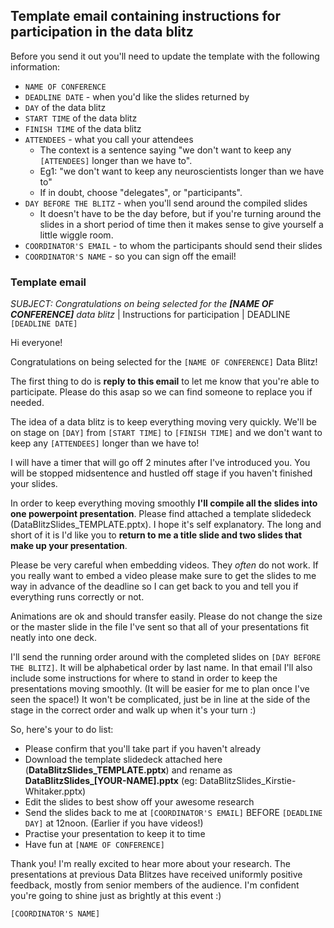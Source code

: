 ## Template email containing instructions for participation in the data blitz

Before you send it out you'll need to update the template with the following information:

* `NAME OF CONFERENCE`
* `DEADLINE DATE` - when you'd like the slides returned by
* `DAY` of the data blitz
* `START TIME` of the data blitz
* `FINISH TIME` of the data blitz
* `ATTENDEES` - what you call your attendees
  * The context is a sentence saying "we don't want to keep any `[ATTENDEES]` longer than we have to".
  * Eg1: "we don't want to keep any neuroscientists longer than we have to"
  * If in doubt, choose "delegates", or "participants".
* `DAY BEFORE THE BLITZ` - when you'll send around the compiled slides
  * It doesn't have to be the day before, but if you're turning around the slides in a short period of time then it makes sense to give yourself a little wiggle room.
* `COORDINATOR'S EMAIL` - to whom the participants should send their slides
* `COORDINATOR'S NAME` - so you can sign off the email!

### Template email

*SUBJECT: Congratulations on being selected for the **[NAME OF CONFERENCE]** data blitz* | Instructions for participation | DEADLINE `[DEADLINE DATE]`

Hi everyone!

Congratulations on being selected for the `[NAME OF CONFERENCE]` Data Blitz!

The first thing to do is **reply to this email** to let me know that you're able to participate. Please do this asap so we can find someone to replace you if needed.

The idea of a data blitz is to keep everything moving very quickly. We'll be on stage on `[DAY]` from `[START TIME]` to `[FINISH TIME]` and we don't want to keep any `[ATTENDEES]` longer than we have to!

I will have a timer that will go off 2 minutes after I've introduced you. You will be stopped midsentence and hustled off stage if you haven't finished your slides.

In order to keep everything moving smoothly **I'll compile all the slides into one powerpoint presentation**. Please find attached a template slidedeck (DataBlitzSlides_TEMPLATE.pptx). I hope it's self explanatory. The long and short of it is I'd like you to **return to me a title slide and two slides that make up your presentation**.

Please be very careful when embedding videos. They *often* do not work. If you really want to embed a video please make sure to get the slides to me way in advance of the deadline so I can get back to you and tell you if everything runs correctly or not.

Animations are ok and should transfer easily. Please do not change the size or the master slide in the file I've sent so that all of your presentations fit neatly into one deck.

I'll send the running order around with the completed slides on `[DAY BEFORE THE BLITZ]`. It will be alphabetical order by last name. In that email I'll also include some instructions for where to stand in order to keep the presentations moving smoothly. (It will be easier for me to plan once I've seen the space!) It won't be complicated, just be in line at the side of the stage in the correct order and walk up when it's your turn :)

So, here's your to do list:

* Please confirm that you'll take part if you haven't already
* Download the template slidedeck attached here (**DataBlitzSlides_TEMPLATE.pptx**) and rename as **DataBlitzSlides_[YOUR-NAME].pptx** (eg: DataBlitzSlides_Kirstie-Whitaker.pptx)
* Edit the slides to best show off your awesome research
* Send the slides back to me at `[COORDINATOR'S EMAIL]` BEFORE `[DEADLINE DAY]` at 12noon. (Earlier if you have videos!)
* Practise your presentation to keep it to time
* Have fun at `[NAME OF CONFERENCE]`

Thank you! I'm really excited to hear more about your research. The presentations at previous Data Blitzes have received uniformly positive feedback, mostly from senior members of the audience. I'm confident you're going to shine just as brightly at this event :)

`[COORDINATOR'S NAME]`
